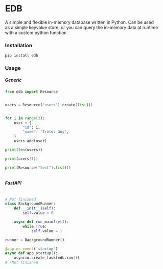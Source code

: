 # EDB

A simple and flexible in-memory database written in Python.
Can be used as a simple keyvalue store, or you can query the in-memory data at runtime with a custom python function.


### Installation
```bash
pip install edb
```

### Usage

##### Generic
```python
from edb import Resource


users = Resource("users").create(list())


for i in range(3):
    user = {
        "id": i,
        "name": 'Trolol Guy',
    }
    users.add(user)

print(len(users))

print(users[1])

print(Resource("test").list())



```

##### FastAPI

```python

# Not finished
class BackgroundRunner:
    def __init__(self):
        self.value = 0

    async def run_main(self):
        while True:
            self.value = 1

runner = BackgroundRunner()

@app.on_event('startup')
async def app_startup():
    asyncio.create_task(edb.run())
# /Not finished

```